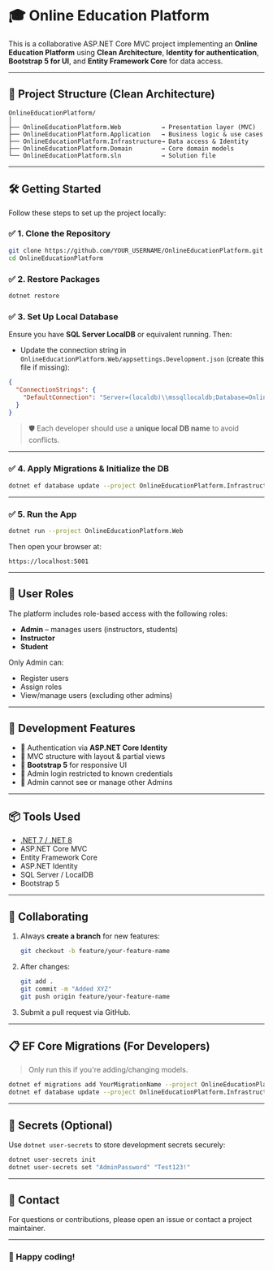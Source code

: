 
# 🎓 Online Education Platform

This is a collaborative ASP.NET Core MVC project implementing an **Online Education Platform** using **Clean Architecture**, **Identity for authentication**, **Bootstrap 5 for UI**, and **Entity Framework Core** for data access.

---

## 🧱 Project Structure (Clean Architecture)

```
OnlineEducationPlatform/
│
├── OnlineEducationPlatform.Web           → Presentation layer (MVC)
├── OnlineEducationPlatform.Application   → Business logic & use cases
├── OnlineEducationPlatform.Infrastructure→ Data access & Identity
├── OnlineEducationPlatform.Domain        → Core domain models
└── OnlineEducationPlatform.sln           → Solution file
```

---

## 🛠️ Getting Started

Follow these steps to set up the project locally:

### ✅ 1. Clone the Repository

```bash
git clone https://github.com/YOUR_USERNAME/OnlineEducationPlatform.git
cd OnlineEducationPlatform
```

### ✅ 2. Restore Packages

```bash
dotnet restore
```

### ✅ 3. Set Up Local Database

Ensure you have **SQL Server LocalDB** or equivalent running. Then:

- Update the connection string in `OnlineEducationPlatform.Web/appsettings.Development.json` (create this file if missing):

```json
{
  "ConnectionStrings": {
    "DefaultConnection": "Server=(localdb)\\mssqllocaldb;Database=OnlineEducationDb_YourName;Trusted_Connection=True;"
  }
}
```

> 🛡️ Each developer should use a **unique local DB name** to avoid conflicts.

---

### ✅ 4. Apply Migrations & Initialize the DB

```bash
dotnet ef database update --project OnlineEducationPlatform.Infrastructure --startup-project OnlineEducationPlatform.Web
```

---

### ✅ 5. Run the App

```bash
dotnet run --project OnlineEducationPlatform.Web
```

Then open your browser at:

```
https://localhost:5001
```

---

## 👥 User Roles

The platform includes role-based access with the following roles:

- **Admin** – manages users (instructors, students)
- **Instructor**
- **Student**

Only Admin can:

- Register users
- Assign roles
- View/manage users (excluding other admins)

---

## 🧪 Development Features

- 👤 Authentication via **ASP.NET Core Identity**
- 📂 MVC structure with layout & partial views
- 🧼 **Bootstrap 5** for responsive UI
- 🔐 Admin login restricted to known credentials
- 🚫 Admin cannot see or manage other Admins

---

## 📦 Tools Used

- [.NET 7 / .NET 8](https://dotnet.microsoft.com/)
- ASP.NET Core MVC
- Entity Framework Core
- ASP.NET Identity
- SQL Server / LocalDB
- Bootstrap 5

---

## 🤝 Collaborating

1. Always **create a branch** for new features:
   ```bash
   git checkout -b feature/your-feature-name
   ```

2. After changes:
   ```bash
   git add .
   git commit -m "Added XYZ"
   git push origin feature/your-feature-name
   ```

3. Submit a pull request via GitHub.

---

## 📋 EF Core Migrations (For Developers)

> Only run this if you're adding/changing models.

```bash
dotnet ef migrations add YourMigrationName --project OnlineEducationPlatform.Infrastructure --startup-project OnlineEducationPlatform.Web
dotnet ef database update --project OnlineEducationPlatform.Infrastructure --startup-project OnlineEducationPlatform.Web
```

---

## 🔐 Secrets (Optional)

Use `dotnet user-secrets` to store development secrets securely:

```bash
dotnet user-secrets init
dotnet user-secrets set "AdminPassword" "Test123!"
```

---

## 📧 Contact

For questions or contributions, please open an issue or contact a project maintainer.

---

### 🚀 Happy coding!
